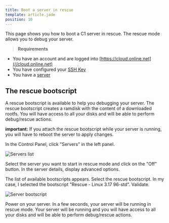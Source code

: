 ```yaml
---
title: Boot a server in rescue
template: article.jade
position: 10
---
```


This page shows you how to boot a C1 server in rescue. The rescue mode allows you to debug your server.

> <strong>Requirements</strong>
- You have an account and are logged into [https://cloud.online.net](//cloud.online.net)
- You have configured your [SSH Key](https://doc.cloud.online.net/howto/ssh_keys.html)
- You have a [server](https://doc.cloud.online.net/howto/create_instance.html)

## The rescue bootscript

A rescue bootscript is available to help you debugging your server.
The rescue bootscript creates a ramdisk with the content of a downloaded rootfs. You will have access to all your disks and will be able to perform debug/rescue actions.

<strong>important:</strong> If you attach the rescue bootscript while your server is running, you will have to reboot the server to apply changes.

In the Control Panel, click "Servers" in the left panel.

![Servers list](../../images/servers_list.png "Servers list")

Select the server you want to start in rescue mode and click on the "Off" button. In the server details, display advanced options.

The list of available bootscripts appears. Select the rescue bootscript. In my case, I selected the bootscript "Rescue - Linux 3.17 96-std". Validate.

![Server bootscript](../../images/server_bootscript.png "Server bootscript")

Power on your server. In a few seconds, your server will be running in rescue mode.
Your server will be running and you will have access to all your disks and will be able to perform debug/rescue actions.
